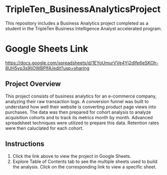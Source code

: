 # TripleTen_BusinessAnalyticsProject
This repository includes a Business Analytics project completed as a student in the TripleTen Business Intelligence Analyst accelerated program. 

# Google Sheets Link
https://docs.google.com/spreadsheets/d/1EYoUmurVVe4Yj2dIfe6eSKOh-8UH5vp3s9IjOWBPlfA/edit?usp=sharing

## Project Overview
This project consists of business analytics for an e-commerce company, analyzing their raw transaction logs. A conversion funnel was built to understand how well their website is converting product page views into purchases. The data was then prepared for cohort analysis to analyze acquisition cohorts and to track its metrics month by month. Advanced spreadsheet techniques were utilized to prepare this data. Retention rates were then caluclated for each cohort. 

## Instructions
1. Click the link above to view the project in Google Sheets.
2. Explore Table of Contents tab to see the multiple sheets used to build the analysis. Click on the corresponding link to view a specific sheet. 
